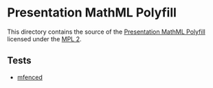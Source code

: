 # Presentation MathML Polyfill

This directory contains the source of the
[Presentation MathML Polyfill](https://addons.mozilla.org/en-US/firefox/addon/presentation-mathml-polyfill/)
licensed under the [MPL 2](https://www.mozilla.org/en-US/MPL/2.0/).

## Tests

* [mfenced](https://fred-wang.github.io/webextension-presentation-mathml-polyfill/tests/mfenced.html)
